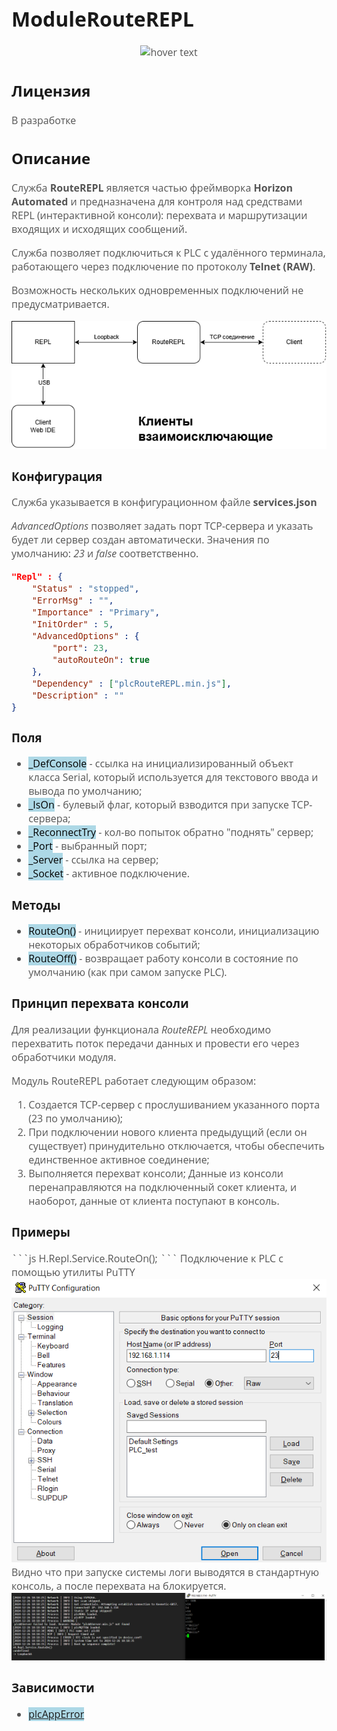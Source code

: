 <div style = "font-family: 'Open Sans', sans-serif; font-size: 16px">

# ModuleRouteREPL
<div style = "color: #555">
    <p align="center">
    <img src="./logo.png" width="400" title="hover text">
    </p>
</div>

## Лицензия
<div style = "color: #555">
    В разработке
</div>

## Описание
<div style = "color: #555">

Служба **RouteREPL** является частью фреймворка **Horizon Automated** и предназначена для контроля над средствами REPL (интерактивной консоли): перехвата и маршрутизации входящих и исходящих сообщений. 

Служба позволяет подключиться к PLC с удалённого терминала, работающего через подключение по протоколу **Telnet (RAW)**. 

Возможность нескольких одновременных подключений не предусматривается. 
</div>

<div align="center">
    <img src="./1.drawio.png">
</div>

### Конфигурация
<div style = "color: #555">

Служба указывается в конфигурационном файле **services.json**

*AdvancedOptions* позволяет задать порт TCP-сервера и указать будет ли сервер создан автоматически. Значения по умолчанию: *23* и *false* соответственно. 

```json
"Repl" : {
    "Status" : "stopped",
    "ErrorMsg" : "",
    "Importance" : "Primary",
    "InitOrder" : 5,
    "AdvancedOptions" : {
        "port": 23,
        "autoRouteOn": true
    },
    "Dependency" : ["plcRouteREPL.min.js"],
    "Description" : ""
}
```
</div>

### Поля
<div style = "color: #555">

- <mark style="background-color: lightblue">_DefConsole</mark> - ссылка на инициализированный объект класса Serial, который используется для текстового ввода и вывода по умолчанию;
- <mark style="background-color: lightblue">_IsOn</mark> - булевый флаг, который взводится при запуске TCP-сервера;     
- <mark style="background-color: lightblue">_ReconnectTry</mark> - кол-во  попыток обратно "поднять" сервер;     
- <mark style="background-color: lightblue">_Port</mark> - выбранный порт; 
- <mark style="background-color: lightblue">_Server</mark> - ссылка на сервер; 
- <mark style="background-color: lightblue">_Socket</mark> - активное подключение.     

</div>

### Методы
<div style = "color: #555">

- <mark style="background-color: lightblue">RouteOn()</mark> - инициирует перехват консоли, инициализацию некоторых обработчиков событий;
- <mark style="background-color: lightblue">RouteOff()</mark> - возвращает работу консоли в состояние по умолчанию (как при самом запуске PLC).
</div>

### Принцип перехвата консоли
<div style = "color: #555">

Для реализации функционала *RouteREPL* необходимо перехватить поток передачи данных и провести его через обработчики модуля.

Модуль RouteREPL работает следующим образом:

1. Создается TCP-сервер с прослушиванием указанного порта (23 по умолчанию);
2. При подключении нового клиента предыдущий (если он существует) принудительно отключается, чтобы обеспечить единственное активное соединение;
3. Выполняется перехват консоли;
Данные из консоли перенаправляются на подключенный сокет клиента, и наоборот, данные от клиента поступают в консоль.

</div>

### Примеры
<div style = "color: #555">
```js
H.Repl.Service.RouteOn();
```
Подключение к PLC с помощью утилиты PuTTY

<div align="center">
    <img src="./ex1_putty.png">
</div>
Видно что при запуске системы логи выводятся в стандартную консоль, а после перехвата на блокируется. 
<div align="center">
    <img src="./ex1_putty2.png">
</div>

</div>

### Зависимости
<div style = "color: #555">

- <mark style="background-color: lightblue">[plcAppError](../../plcAppError/res/README.md)</mark>

</div>

</div>
